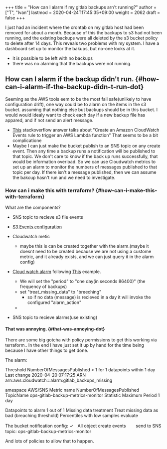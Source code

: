 +++
title = "How can I alarm if my gitlab backups arn't running?"
author = ["T", "Ivan"]
lastmod = 2020-04-24T17:45:35+09:00
weight = 2062
draft = false
+++

I just had an incident where the crontab on my gitlab host had been
removed for about a month. Because of this the backups to s3 had
not been running, and the existing backups were all deleted by the
s3 bucket policy to delete after 14 days. This reveals two problems
with my system. I have a dashboard set up to monitor the bakups,
but no-one looks at it.

-   it is possible to be left with no backups
-   there was no alarming that the backups were not running.


## How can I alarm if the backup didn't run. {#how-can-i-alarm-if-the-backup-didn-t-run-dot}

Seeming as the AWS tools eem to be the most fail safe(unlikely to
have configuration drift), one way
could be to alarm on the items in the s3
bucket. assuming that nothing else but backups should be in this
bucket. I would would idealy want to check each day if a new
backup file has appared, and if not send an alert message.

-   [This](https://stackoverflow.com/questions/59063713/how-to-setup-cloud-watch-alarm-for-s3-bucket-if-no-data-is-received-in-bucket-fo) stackoverflow answer talks about "Create an Amazon
    CloudWatch Events rule to trigger an AWS Lambda function" That
    seems to be a bit complicatione
-   Maybe I can just make the bucket publish to an SNS topic on any
    create event. Then any time a backup runs a notification will
    be published to that topic. We don't care to know if the back up runs
    successfully, that would be information overload. So we can use
    Cloudwatch metrics to set up an alarm to monitor the numbers of
    messages published to that topic per day. If there isn't a
    message published, then we can assume the bakcup hasn't run and
    we need to investigate.


### How can i make this with terraform? {#how-can-i-make-this-with-terraform}

What are the components?

-   SNS topic to recieve s3 file events
-   [S3 Events configuration](https://www.terraform.io/docs/providers/aws/r/s3_bucket_notification.html)

-   Cloudwatch metic
    -   maybe this is can be created together with the alarm.(maybe
        it doesnt need to be created because we are not using a
        custome metric, and it already exists, and we can just query
        it in the alarm config)
-   [Cloud watch alarm](https://www.terraform.io/docs/providers/aws/r/cloudwatch_metric_alarm.html)
    following
    [This](https://webcache.googleusercontent.com/search?q=cache:pweBgqTEfqQJ:https://underthehood.meltwater.com/blog/2019/01/31/monitoring-your-system-heartbeat-using-cloudwatch/+&cd=1&hl=ja&ct=clnk&gl=jp&client=firefox-b-d) example.
    -   We will set the "period" to "one day(in seconds 86400)" (the frequency of backups)
    -   set "treat\_missing\_data" to "breeching"
        -   so if no data (message) is recieved in a day it will invoke the configured "alarm\_action"
    -
-   SNS topic to recieve alarms(use existing)


#### That was annoying. {#that-was-annoying-dot}

There are some big gotcha with policy permissions to get this
working via terraform.. In the end I have just set it up by hand
for the time being because I have other things to get done.

The alarm:

Threshold
NumberOfMessagesPublished < 1 for 1 datapoints within 1 day
Last change
2020-04-20 07:17:25
ARN
arn:aws:cloudwatch:::alarm:gitlab\_backups\_missing

amespace
AWS/SNS
Metric name
NumberOfMessagesPublished
TopicName
ops-gitlab-backup-metrics-monitor
Statistic
Maximum
Period
1 day

Datapoints to alarm
1 out of 1
Missing data treatment
Treat missing data as bad (breaching threshold)
Percentiles with low samples
evaluate

The bucket notification config:
✓　All object create events
　　send to SNS topic:
ops-gitlab-backup-metrics-monitor

And lots of policies to allow that to happen.
